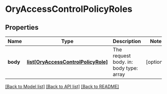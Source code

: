 # OryAccessControlPolicyRoles

## Properties
Name | Type | Description | Notes
------------ | ------------- | ------------- | -------------
**body** | [**list[OryAccessControlPolicyRole]**](OryAccessControlPolicyRole.md) | The request body.  in: body type: array | [optional] 

[[Back to Model list]](../README.md#documentation-for-models) [[Back to API list]](../README.md#documentation-for-api-endpoints) [[Back to README]](../README.md)


